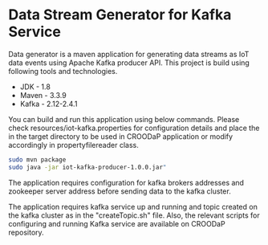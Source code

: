 # Data Stream Generator for Kafka Service
Data generator is a maven application for generating data streams as IoT data events using Apache Kafka producer API. This project is build using following tools and technologies.

- JDK - 1.8
- Maven - 3.3.9
- Kafka - 2.12-2.4.1

You can build and run this application using below commands. Please check resources/iot-kafka.properties for configuration details and place the in the target directory to be used in CROODaP application or modify accordingly in propertyfilereader class.

```sh
sudo mvn package
sudo java -jar iot-kafka-producer-1.0.0.jar"

```

The application requires configuration for kafka brokers addresses and zookeeper server address before sending data to the kafka cluster.

The application requires kafka service up and running and topic created on the kafka cluster as in the "createTopic.sh" file. Also, the relevant scripts for configuring and running Kafka service are available on CROODaP repository.
